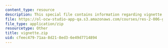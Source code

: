 ```yaml
---
content_type: resource
description: This special file contains information regarding vignette.
file: https://ol-ocw-studio-app-qa.s3.amazonaws.com/courses/res-2-006-girls-who-build-cameras-summer-2016/cfeec47971aa8d218ed36e49d7714894_vignette.zip
file_type: application/zip
resourcetype: Other
title: vignette.zip
uid: cfeec479-71aa-8d21-8ed3-6e49d7714894
---
```

